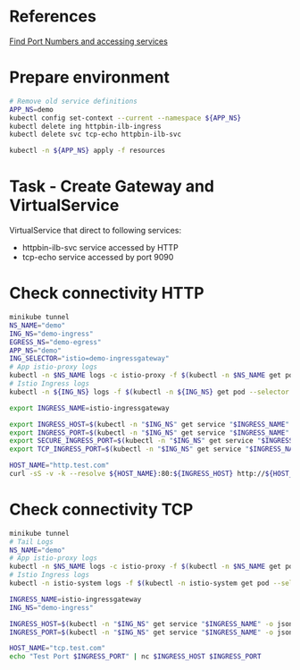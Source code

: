 # References
[Find Port Numbers and accessing services](https://istio.io/latest/docs/tasks/traffic-management/ingress/ingress-control/#determining-the-ingress-ip-and-ports)

# Prepare environment

```bash
# Remove old service definitions
APP_NS=demo
kubectl config set-context --current --namespace ${APP_NS}
kubectl delete ing httpbin-ilb-ingress
kubectl delete svc tcp-echo httpbin-ilb-svc

kubectl -n ${APP_NS} apply -f resources
```

# Task - Create Gateway and VirtualService

VirtualService that direct to following services:

- httpbin-ilb-svc service accessed by HTTP
- tcp-echo service accessed by port 9090

# Check connectivity HTTP
```bash
minikube tunnel
NS_NAME="demo"
ING_NS="demo-ingress"
EGRESS_NS="demo-egress"
APP_NS="demo"
ING_SELECTOR="istio=demo-ingressgateway"
# App istio-proxy logs
kubectl -n $NS_NAME logs -c istio-proxy -f $(kubectl -n $NS_NAME get pod --selector app=httpbin -o jsonpath='{.items[0].metadata.name}')
# Istio Ingress logs
kubectl -n ${ING_NS} logs -f $(kubectl -n ${ING_NS} get pod --selector ${ING_SELECTOR} -o jsonpath='{.items[0].metadata.name}')

export INGRESS_NAME=istio-ingressgateway

export INGRESS_HOST=$(kubectl -n "$ING_NS" get service "$INGRESS_NAME" -o jsonpath='{.status.loadBalancer.ingress[0].ip}')
export INGRESS_PORT=$(kubectl -n "$ING_NS" get service "$INGRESS_NAME" -o jsonpath='{.spec.ports[?(@.name=="http2")].port}')
export SECURE_INGRESS_PORT=$(kubectl -n "$ING_NS" get service "$INGRESS_NAME" -o jsonpath='{.spec.ports[?(@.name=="https")].port}')
export TCP_INGRESS_PORT=$(kubectl -n "$ING_NS" get service "$INGRESS_NAME" -o jsonpath='{.spec.ports[?(@.name=="tcp")].port}')

HOST_NAME="http.test.com"
curl -sS -v -k --resolve ${HOST_NAME}:80:${INGRESS_HOST} http://${HOST_NAME}/headers

```

# Check connectivity TCP
```bash
minikube tunnel
# Tail Logs
NS_NAME="demo"
# App istio-proxy logs
kubectl -n $NS_NAME logs -c istio-proxy -f $(kubectl -n $NS_NAME get pod --selector app=tcp-echo -o jsonpath='{.items[0].metadata.name}')
# Istio Ingress logs
kubectl -n istio-system logs -f $(kubectl -n istio-system get pod --selector app=istio-ingressgateway -o jsonpath='{.items[0].metadata.name}')

INGRESS_NAME=istio-ingressgateway
ING_NS="demo-ingress"

INGRESS_HOST=$(kubectl -n "$ING_NS" get service "$INGRESS_NAME" -o jsonpath='{.status.loadBalancer.ingress[0].ip}')
INGRESS_PORT=$(kubectl -n "$ING_NS" get service "$INGRESS_NAME" -o jsonpath='{.spec.ports[?(@.name=="tcp")].port}')

HOST_NAME="tcp.test.com"
echo "Test Port $INGRESS_PORT" | nc $INGRESS_HOST $INGRESS_PORT
```